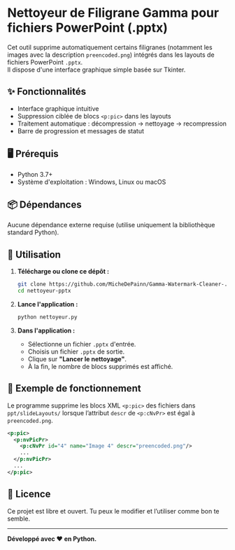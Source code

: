 
# Nettoyeur de Filigrane Gamma pour fichiers PowerPoint (.pptx)

Cet outil supprime automatiquement certains filigranes (notamment les images avec la description `preencoded.png`) intégrés dans les layouts de fichiers PowerPoint `.pptx`.  
Il dispose d'une interface graphique simple basée sur Tkinter.

## ✨ Fonctionnalités

- Interface graphique intuitive
- Suppression ciblée de blocs `<p:pic>` dans les layouts
- Traitement automatique : décompression → nettoyage → recompression
- Barre de progression et messages de statut

## 🖥️ Prérequis

- Python 3.7+
- Système d'exploitation : Windows, Linux ou macOS

## 📦 Dépendances

Aucune dépendance externe requise (utilise uniquement la bibliothèque standard Python).

## 🚀 Utilisation

1. **Télécharge ou clone ce dépôt :**

   ```bash
   git clone https://github.com/MicheDePainn/Gamma-Watermark-Cleaner-.pptx
   cd nettoyeur-pptx
   ```

2. **Lance l'application :**

   ```bash
   python nettoyeur.py
   ```

3. **Dans l'application :**
   - Sélectionne un fichier `.pptx` d'entrée.
   - Choisis un fichier `.pptx` de sortie.
   - Clique sur **"Lancer le nettoyage"**.
   - À la fin, le nombre de blocs supprimés est affiché.

## 📁 Exemple de fonctionnement

Le programme supprime les blocs XML `<p:pic>` des fichiers dans `ppt/slideLayouts/` lorsque l’attribut `descr` de `<p:cNvPr>` est égal à `preencoded.png`.

```xml
<p:pic>
  <p:nvPicPr>
    <p:cNvPr id="4" name="Image 4" descr="preencoded.png"/>
    ...
  </p:nvPicPr>
  ...
</p:pic>
```

## 📃 Licence

Ce projet est libre et ouvert. Tu peux le modifier et l’utiliser comme bon te semble.

---

**Développé avec ❤️ en Python.**
